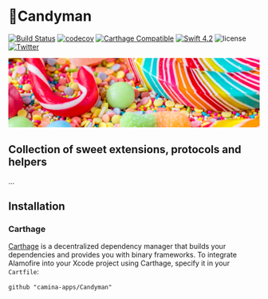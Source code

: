 
# 🍭Candyman 
[![Build Status](https://app.bitrise.io/app/8a6334a26872167c/status.svg?token=fIQjtutO_vs3hGhNFuSRqQ)](https://app.bitrise.io/app/8a6334a26872167c) 
[![codecov](https://codecov.io/gh/camina-apps/Candyman/branch/master/graph/badge.svg)](https://codecov.io/gh/camina-apps/Candyman) 
[![Carthage Compatible](https://img.shields.io/badge/Carthage-compatible-4BC51D.svg?style=flat)](https://github.com/Carthage/Carthage)
[![Swift 4.2](https://img.shields.io/badge/Swift-4.2-orange.svg?style=flat)](https://swift.org/)
![license](https://img.shields.io/github/license/camina-apps/Candyman.svg)
[![Twitter](https://img.shields.io/badge/twitter-@probst_carmen-blue.svg?style=flat)](https://twitter.com/probst_carmen)

![Header](Header.jpg)


## Collection of sweet extensions, protocols and helpers
... 
## Installation
### Carthage

[Carthage](https://github.com/Carthage/Carthage) is a decentralized dependency manager that builds your dependencies and provides you with binary frameworks. To integrate Alamofire into your Xcode project using Carthage, specify it in your `Cartfile`:

```ogdl
github "camina-apps/Candyman"
```
